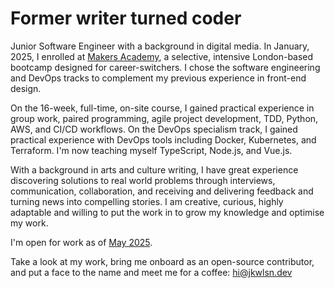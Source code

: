 # Former writer turned coder

Junior Software Engineer with a background in digital media. In January, 2025, I enrolled at [Makers Academy](https://github.com/makersacademy), a selective, intensive London-based bootcamp designed for career-switchers. I chose the software engineering and DevOps tracks to complement my previous experience in front-end design.

On the 16-week, full-time, on-site course, I gained practical experience in group work, paired programming, agile project development, TDD, Python, AWS, and CI/CD workflows. On the DevOps specialism track, I gained practical experience with DevOps tools including Docker, Kubernetes, and Terraform. I'm now teaching myself TypeScript, Node.js, and Vue.js.

With a background in arts and culture writing, I have great experience discovering solutions to real world problems through interviews, communication, collaboration, and receiving and delivering feedback and turning news into compelling stories. I am creative, curious, highly adaptable and willing to put the work in to grow my knowledge and optimise my work.

I'm open for work as of [May 2025](https://calendar.google.com/calendar/render?action=TEMPLATE&dates=20250519%2F20250520&details=%3Col%3E%3Cli%3ECheck%20out%20%3Ca%20href%3D%22https%3A%2F%2Fwww.linkedin.com%2Fin%2Fjkwlsn%22%3Elinkedin.com%2Fin%2Fjkwlsn%3C%2Fa%3E%3C%2Fli%3E%0A%3Cli%3ECheck%20out%20%3Ca%20href%3D%22https%3A%2F%2Fgithub.com%2Fjkwlsn%22%3Egithub.com%2Fjkwlsn%3C%2Fa%3E%3C%2Fli%3E%0A%3Cli%3EEmail%20%3Ca%20href%3D%22mailt%3Ahi%40jkwlsn.dev%22%3Ehi%40jkwlsn.dev%3C%2Fa%3E%3C%2Fli%3E%0A%3Cli%3E%3Cstrong%3EHire%20him%3C%2Fstrong%3E%3C%2Fli%3E%3C%2Fol%3E&location=London%2C%20UK&text=Jake%20Wilson%20has%20graduated%20from%20Makers%20%20Software%20Engineering%20and%20DevOps%20Bootcamp%21).

Take a look at my work, bring me onboard as an open-source contributor, and put a face to the name and meet me for a coffee: [hi@jkwlsn.dev](mailto:hi@jkwlsn.dev)
